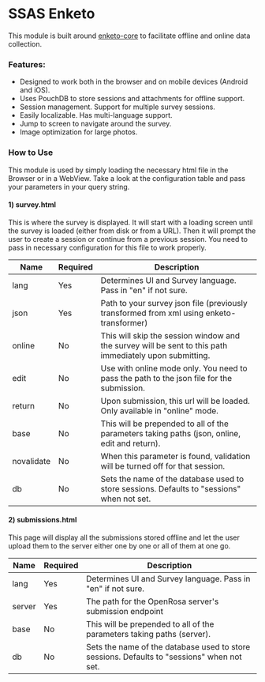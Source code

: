 SSAS Enketo
=========================

This module is built around [enketo-core](https://github.com/enketo/enketo-core) to facilitate offline and online data collection.

### Features:

+ Designed to work both in the browser and on mobile devices (Android and iOS). 
+ Uses PouchDB to store sessions and attachments for offline support.
+ Session management. Support for multiple survey sessions.
+ Easily localizable. Has multi-language support.
+ Jump to screen to navigate around the survey.
+ Image optimization for large photos.


### How to Use

This module is used by simply loading the necessary html file in the Browser or in a WebView.
Take a look at the configuration table and pass your parameters in your query string.

#### 1) survey.html

This is where the survey is displayed. It will start with a loading screen until the survey is loaded (either from disk or from a URL). Then it will prompt the user to create a session or continue from a previous session. You need to pass in necessary configuration for this file to work properly.


| Name       | Required | Description                                                                                             |
|------------|----------|---------------------------------------------------------------------------------------------------------|
| lang       | Yes      | Determines UI and Survey language. Pass in "en" if not sure.                                            |
| json       | Yes      | Path to your survey json file (previously transformed from xml using enketo-transformer)                |
| online     | No       | This will skip the session window and the survey will be sent to this path immediately upon submitting. |
| edit       | No       | Use with online mode only. You need to pass the path to the json file for the submission.               |
| return     | No       | Upon submission, this url will be loaded. Only available in "online" mode.                              |
| base       | No       | This will be prepended to all of the parameters taking paths (json, online, edit and return).           |
| novalidate | No       | When this parameter is found, validation will be turned off for that session.                           |	
| db         | No       | Sets the name of the database used to store sessions. Defaults to "sessions" when not set.              |	


#### 2) submissions.html

This page will display all the submissions stored offline and let the user upload them to the server either one by one or all of them at one go.

 Name       | Required | Description                                                                                             |
|------------|----------|---------------------------------------------------------------------------------------------------------|
| lang       | Yes      | Determines UI and Survey language. Pass in "en" if not sure.                                            |
| server       | Yes      | The path for the OpenRosa server's submission endpoint |
| base       | No       | This will be prepended to all of the parameters taking paths (server).           |
| db         | No       | Sets the name of the database used to store sessions. Defaults to "sessions" when not set.              |